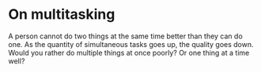 # On multitasking

A person cannot do two things at the same time better than they can do one. As the quantity of simultaneous tasks goes up, the quality goes down. Would you rather do multiple things at once poorly? Or one thing at a time well?
